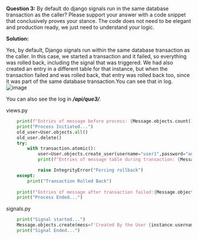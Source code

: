 **Question 3:** By default do django signals run in the same database transaction as the caller? Please support your answer with a code snippet that conclusively proves your stance. The code does not need to be elegant and production ready, we just need to understand your logic.


**Solution:**

Yes, by default, Django signals run within the same database transaction as the caller. In this case, we started a transaction and it failed, so everything was rolled back, including the signal that was triggered. We had also created an entry in a different table for that instance, but when the transaction failed and was rolled back, that entry was rolled back too, since it was part of the same database transaction.You can see that in log.
![image](https://github.com/user-attachments/assets/2f159d17-4899-4bb6-9392-6fb6a8d5dfba)

You can also see the log in ***/api/que3/***.

views.py
```python 
    print(f"Entries of message before process: {Message.objects.count()}")
    print("Process Initiated...")
    old_user=User.objects.all()
    old_user.delete()
    try:
        with transaction.atomic():
            user=User.objects.create_user(username="user1",password="anypass")
            print(f"Entries of message table during transaction: {Message.objects.count()}")

            raise IntegrityError("Forcing rollback")
    except:
        print("Transaction Rolled Back")
    
    print(f"Entries of message after transaction failed:{Message.objects.count()}")
    print("Process Ended...")
```

signals.py
```python 
    print("Signal started...")
    Message.objects.create(mess=f'Created By the User {instance.username}')
    print("Signal Ended...")
```


